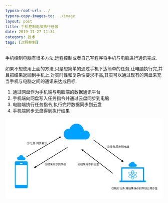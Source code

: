 ```yaml
---
typora-root-url: ../
typora-copy-images-to: ../image
layout: post
title: 手机控制电脑执行任务
date: 2019-11-27 11:34
category: 技术
tags: [远程控制]
---
```




手机控制电脑有很多方法,远程控制或者自己写程序将手机与电脑进行通讯完成.

如果不想使用上面的方法,只是想简单的通过手机下达简单的任务,让电脑执行完,并且把结果返回到手机上.对实时性和复杂性要求不高,其实可以通过现有的网盘来充当手机与电脑之间的通讯来达成目标.

1. 通过网盘作为手机端与电脑端的数据通讯平台
2. 手机端向网盘写入任务指令并通过云盘同步到电脑
3. 电脑端执行任务指令,执行完将数据同步到云盘
4. 手机端同步云盘得到执行结果



![image-20191127113435620](/image/image-20191127113435620.png)
